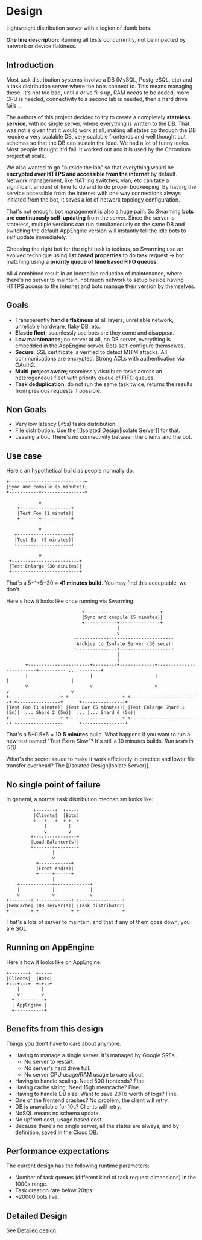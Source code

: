 # Design

Lightweight distribution server with a legion of dumb bots.

**One line description**: Running all tests concurrently, not be impacted by network or device flakiness.


## Introduction

Most task distribution systems involve a DB (MySQL, PostgreSQL, etc) and a task
distribution server where the bots connect to. This means managing these. It's
not too bad, until a drive fills up, RAM needs to be added, more CPU is needed,
connectivity to a second lab is needed, then a hard drive fails...

The authors of this project decided to try to create a completely **stateless
service**, with no single server, where everything is written to the DB. That
was not a given that it would work at all, making all states go through the DB
require a very scalable DB, very scalable frontends and well thought out schemas
so that the DB can sustain the load. We had a lot of funny looks. Most people
thought it'd fail. It worked out and it is used by the Chromium project at
scale.

We also wanted to go "outside the lab" so that everything would be **encrypted
over HTTPS and accessible from the internet** by default. Network management,
like NAT'ing switches, vlan, etc can take a significant amount of time to do and
to do proper bookeeping. By having the service accessible from the internet with
one way connections always initiated from the bot, it saves a lot of network
topology configuration.

That's not enough, bot management is also a huge pain. So Swarming **bots are
continuously self-updating** from the server. Since the server is stateless,
multiple versions can run simultaneously on the same DB and switching the
default AppEngine version will instantly tell the idle bots to self update
immediately.

Choosing the right bot for the right task is tedious, so Swarming use an evolved
technique using **list based properties** to do task request -> bot matching
using a **priority queue of time based FIFO queues**.

All 4 combined result in an incredible reduction of maintenance, where there's
no server to maintain, not much network to setup beside having HTTPS access to
the internet and bots manage their version by themselves.


## Goals

  - Transparently **handle flakiness** at all layers; unreliable network,
    unreliable hardware, flaky DB, etc.
  - **Elastic fleet**; seamlessly use bots are they come and disappear.
  - **Low maintenance**; no server at all, no DB server, everything is embedded
    in the AppEngine server. Bots self-configure themselves.
  - **Secure**; SSL certificate is verified to detect MITM attacks. All
    communications are encrypted. Strong ACLs with authentication via OAuth2.
  - **Multi-project aware**; seamlessly distribute tasks across an heterogeneous
    fleet with priority queue of FIFO queues.
  - **Task deduplication**; do not run the same task twice, returns the results
    from previous requests if possible.


## Non Goals

  - Very low latency (<5s) tasks distribution.
  - File distribution. Use the [[Isolated Design|Isolate Server]] for that.
  - Leasing a bot. There's no connectivity between the clients and the bot.


## Use case

Here's an hypothetical build as people normally do:
```
+----------------------------+
|Sync and compile (5 minutes)|
+-----------+----------------+
            |
            v
    +-------------------+
    |Test Foo (1 minute)|
    +-------+-----------+
            |
            v
   +--------------------+
   |Test Bar (5 minutes)|
   +--------+-----------+
            |
            v
 +-------------------------+
 |Test Enlarge (30 minutes)|
 +-------------------------+
```

That's a 5+1+5+30 = **41 minutes build**. You may find this acceptable, we
don't.


Here's how it looks like once running via Swarming:
```
                            +----------------------------+
                            |Sync and compile (5 minutes)|
                            +------------+---------------+
                                         |
                                         v
                         +-----------------------------------+
                         |Archive to Isolate Server (30 secs)|
                         +---------------+-------------------+
                                         |
                                         |
       +-----------------------+---------+-------------+-------------------------+---------- ... --------+
       |                       |                       |                         |                       |
       v                       v                       v                         v                       v
+-------------------+ +--------------------+ +-------------------------+ +----------------+      +----------------+
|Test Foo (1 minute)| |Test Bar (5 minutes)| |Test Enlarge Shard 1 (5m)| |... Shard 2 (5m)|  ... |... Shard 6 (5m)|
+-------------------+ +--------------------+ +-------------------------+ +----------------+      +----------------+
```
That's a 5+0.5+5 = **10.5 minutes** build. What happens if you want to run a new
test named "Test Extra Slow"? It's still a 10 minutes builds. *Run tests in
O(1)*.

What's the secret sauce to make it work efficiently in practice and lower file
transfer overhead? The [[Isolated Design|Isolate Server]].


## No single point of failure

In general, a normal task distribution mechanism looks like:
```
          +-------+  +----+
          |Clients|  |Bots|
          +---+---+  +-+--+
              |        |
              v        v
         +----------------+
         |Load Balancer(s)|
         +-------+--------+
                 |
                 v
           +------------+
           |Front end(s)|
           +-----+------+
                 |
    +------------+-------------+
    |            |             |
    v            v             v
+--------+ +------------+ +----------------+
|Memcache| |DB server(s)| |Task distributor|
+--------+ +------------+ +----------------+
```

That's a lots of server to maintain, and that if any of them goes down, you are
SOL.


## Running on AppEngine

Here's how it looks like on AppEngine:
```
+-------+  +----+
|Clients|  |Bots|
+---+---+  +-+--+
    |        |
    v        v
  +-----------+
  | AppEngine |
  +-----------+
```


## Benefits from this design

Things you don't have to care about anymore:

   - Having to manage a single server. It's managed by Google SREs.
      - No server to restart.
      - No server's hard drive full.
      - No server CPU usage/RAM usage to care about.
   - Having to handle scaling. Need 500 frontends? Fine.
   - Having cache sizing. Need 15gb memcache? Fine.
   - Having to handle DB size. Want to save 20Tb worth of logs? Fine.
   - One of the frontend crashes? No problem, the client will retry.
   - DB is unavailable for 10s? Clients will retry.
   - NoSQL means no schema update.
   - No upfront cost, usage based cost.
   - Because there's no single server, all the states are always, and by
     definition, saved in the [Cloud DB](https://developers.google.com/datastore/).


## Performance expectations

The current design has the following runtime parameters:
   - Number of task queues (different kind of task request dimensions) in the
     1000s range.
   - Task creation rate below 20tps.
   - ~20000 bots live.


## Detailed Design

See [Detailed design](Detailed-Design.md).
